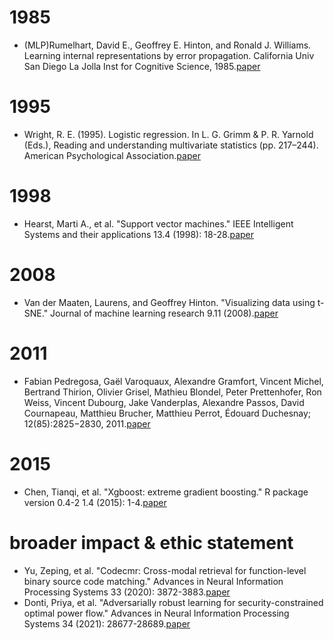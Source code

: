 # 1985
- (MLP)Rumelhart, David E., Geoffrey E. Hinton, and Ronald J. Williams. Learning internal representations by error propagation. California Univ San Diego La Jolla Inst for Cognitive Science, 1985.[paper](https://apps.dtic.mil/dtic/tr/fulltext/u2/a164453.pdf)

# 1995
- Wright, R. E. (1995). Logistic regression. In L. G. Grimm & P. R. Yarnold (Eds.), Reading and understanding multivariate statistics (pp. 217–244). American Psychological Association.[paper](https://psycnet.apa.org/record/1995-97110-007)

# 1998
- Hearst, Marti A., et al. "Support vector machines." IEEE Intelligent Systems and their applications 13.4 (1998): 18-28.[paper](https://ieeexplore.ieee.org/abstract/document/708428)

# 2008
- Van der Maaten, Laurens, and Geoffrey Hinton. "Visualizing data using t-SNE." Journal of machine learning research 9.11 (2008).[paper](https://www.jmlr.org/papers/volume9/vandermaaten08a/vandermaaten08a.pdf?fbcl)

# 2011
- Fabian Pedregosa, Gaël Varoquaux, Alexandre Gramfort, Vincent Michel, Bertrand Thirion, Olivier Grisel, Mathieu Blondel, Peter Prettenhofer, Ron Weiss, Vincent Dubourg, Jake Vanderplas, Alexandre Passos, David Cournapeau, Matthieu Brucher, Matthieu Perrot, Édouard Duchesnay; 12(85):2825−2830, 2011.[paper](https://jmlr.csail.mit.edu/papers/volume12/pedregosa11a/pedregosa11a.pdf)

# 2015
- Chen, Tianqi, et al. "Xgboost: extreme gradient boosting." R package version 0.4-2 1.4 (2015): 1-4.[paper](https://cran.microsoft.com/snapshot/2017-12-11/web/packages/xgboost/vignettes/xgboost.pdf)

#   broader impact & ethic statement
- Yu, Zeping, et al. "Codecmr: Cross-modal retrieval for function-level binary source code matching." Advances in Neural Information Processing Systems 33 (2020): 3872-3883.[paper](https://proceedings.neurips.cc/paper/2020/hash/285f89b802bcb2651801455c86d78f2a-Abstract.html)
- Donti, Priya, et al. "Adversarially robust learning for security-constrained optimal power flow." Advances in Neural Information Processing Systems 34 (2021): 28677-28689.[paper](https://papers.nips.cc/paper/2021/file/f0f07e680de407b0f12abf15bd520097-Paper.pdf)